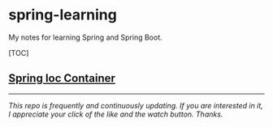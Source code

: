 # spring-learning
My notes for learning Spring and Spring Boot.

[TOC]

## [Spring Ioc Container](./notes/Spring-IoC-Container/Spring-IoC-Container.md)

---

*This repo is frequently and continuously updating. If you are interested in it, I appreciate your click of the like and the watch button. Thanks.*
